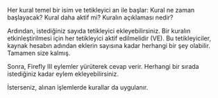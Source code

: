 Her kural temel bir isim ve tetikleyici an ile başlar: Kural ne zaman başlayacak? Kural daha aktif mi? Kuralın açıklaması nedir?

Ardından, istediğiniz sayıda tetikleyici ekleyebilirsiniz. Bir kuralın etkinleştirilmesi için her tetikleyici aktif edilmelidir (VE). Bu tetikleyiciler, kaynak hesabın adından eklerin sayısına kadar herhangi bir şey olabilir. Tamamen size kalmış.

Sonra, Firefly III eylemler yürüterek cevap verir. Herhangi bir sırada istediğiniz kadar eylem ekleyebilirsiniz.

İsterseniz, alınan işlemlerde kurallar da uygulanır.